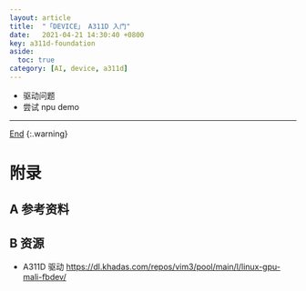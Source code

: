 ```yaml
---
layout: article
title:  "「DEVICE」 A311D 入门"
date:   2021-04-21 14:30:40 +0800
key: a311d-foundation
aside:
  toc: true
category: [AI, device, a311d]
---
```

<span id='head'> </span>  

<!--more-->   

- 驱动问题     
- 尝试 npu demo    


-------------------  
[End](#head)
{:.warning}  
# 附录
## A 参考资料

## B 资源
- A311D 驱动 <https://dl.khadas.com/repos/vim3/pool/main/l/linux-gpu-mali-fbdev/>    
